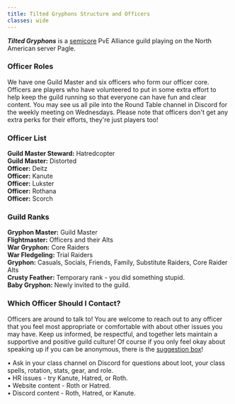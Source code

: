 ```yaml
---
title: Tilted Gryphons Structure and Officers
classes: wide
---
```

**_Tilted Gryphons_** is a [semicore](/pages/semicore) PvE Alliance guild playing on the North American server Pagle. <br />

### Officer Roles
We have one Guild Master and six officers who form our officer core. Officers are players who have volunteered to put in some extra effort to help keep the guild running so that everyone can have fun and clear content. You may see us all pile into the Round Table channel in Discord for the weekly meeting on Wednesdays. Please note that officers don't get any extra perks for their efforts, they're just players too!

### Officer List
**Guild Master Steward:** Hatredcopter <br />
**Guild Master:** Distorted <br />
**Officer:** Deitz <br />
**Officer:** Kanute <br />
**Officer:** Lukster <br />
**Officer:** Rothana <br />
**Officer:** Scorch <br />

### Guild Ranks
**Gryphon Master:** Guild Master <br />
**Flightmaster:** Officers and their Alts <br />
**War Gryphon:** Core Raiders <br />
**War Fledgeling:** Trial Raiders <br />
**Gryphon:** Casuals, Socials, Friends, Family, Substitute Raiders, Core Raider Alts <br />
**Crusty Feather:** Temporary rank - you did something stupid. <br />
**Baby Gryphon:** Newly invited to the guild.

### Which Officer Should I Contact?
Officers are around to talk to! You are welcome to reach out to any officer that you feel most appropriate or comfortable with about other issues you may have. Keep us informed, be respectful, and together lets maintain a supportive and positive guild culture! Of course if you only feel okay about speaking up if you can be anonymous, there is the [suggestion box](https://forms.gle/DWDiP5uZ4MqrgdZe7)!

• Ask in your class channel on Discord for questions about loot, your class spells, rotation, stats, gear, and role. <br />
• HR issues - try Kanute, Hatred, or Roth. <br />
• Website content - Roth or Hatred. <br />
• Discord content - Roth, Hatred, or Kanute.

